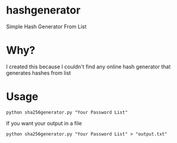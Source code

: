 # hashgenerator
Simple Hash Generator From List
# Why?
I created this because I couldn't find any online hash generator that generates hashes from list
# Usage
`python sha256generator.py "Your Password List"`

If you want your output in a file

`python sha256generator.py "Your Password List" > "output.txt"`

